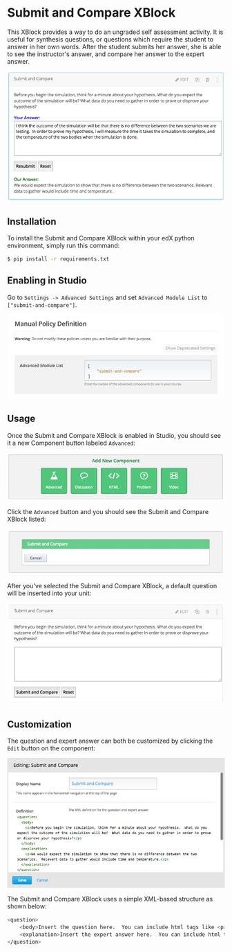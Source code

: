 Submit and Compare XBlock
=========================
This XBlock provides a way to do an ungraded self assessment activity.  It is useful for synthesis questions, or questions which require the student to answer in her own words.  After the student submits her answer, she is able to see the instructor's answer, and compare her answer to the expert answer.

![Completed Question](docs/img/submitted.png)

Installation
------------
To install the Submit and Compare XBlock within your edX python environment, simply run this command:

```bash
$ pip install -r requirements.txt
```

Enabling in Studio
------------------
Go to `Settings -> Advanced Settings` and set `Advanced Module List` to `["submit-and-compare"]`.

![Advanced Module List](docs/img/policy.png)

Usage
------------------
Once the Submit and Compare XBlock is enabled in Studio, you should see it a new Component button labeled `Advanced`:

![Component Buttons](docs/img/component.png)

Click the `Advanced` button and you should see the Submit and Compare XBlock listed:

![Advanced Component List](docs/img/advanced.png)

After you've selected the Submit and Compare XBlock, a default question will be inserted into your unit:

![Default Question](docs/img/student_view.png)

Customization
-------------
The question and expert answer can both be customized by clicking the `Edit` button on the component:

![Studio View](docs/img/studio_view.png)

The Submit and Compare XBlock uses a simple XML-based structure as shown below:
```bash
<question>
	<body>Insert the question here.  You can include html tags like <p>, <img>, etc.</body>
	<explanation>Insert the expert answer here.  You can include html tags like <p>, <img>, etc.</explanation>
</question>
```

